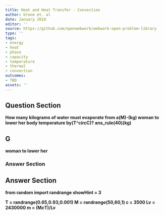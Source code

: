 ```yaml
---
title: Heat and Heat Transfer - Convection
author: Urone et. al
date: January 2018
editor: ''
source: https://github.com/openwebwork/webwork-open-problem-library
type: ''
tags:
- energy
- heat
- phase
- capacity
- temperature
- thermal
- convection
outcomes:
- TBD
assets: ''
---
```


## Question Section 

<b>
How many kilograms of water must evaporate from a(M)-(kg) woman to lower her
body temperature by(T^circC)?
ans_rule(40)(kg)

## G
woman to lower her
### Answer Section


## Answer Section

from random import randrange
showHint = 3

T = randrange(0.65,0.93,0.001)
M = randrange(50,60,1)
c = 3500
Lv = 2430000
m = (M*c*T)/Lv